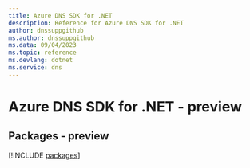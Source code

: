 ```yaml
---
title: Azure DNS SDK for .NET
description: Reference for Azure DNS SDK for .NET
author: dnssuppgithub
ms.author: dnssuppgithub
ms.data: 09/04/2023
ms.topic: reference
ms.devlang: dotnet
ms.service: dns
---
```

# Azure DNS SDK for .NET - preview
## Packages - preview
[!INCLUDE [packages](dns-index.md)]